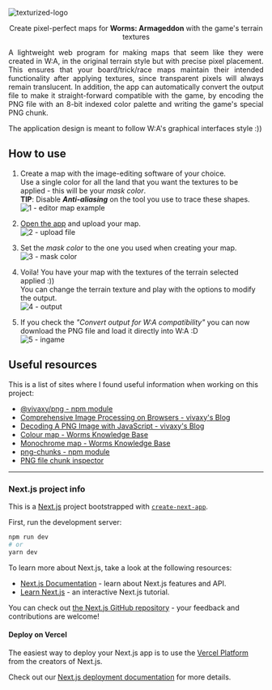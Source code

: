 ![texturized-logo](https://user-images.githubusercontent.com/46467428/179379279-76dbac2e-f3e7-4efe-916b-74f0d061ef35.png)

<p align="center">Create pixel-perfect maps for <b>Worms: Armageddon</b> with the game's terrain textures</p>

<p align="justify">
A lightweight web program for making maps that seem like they were created in W:A, in the original terrain style but with precise pixel placement. This ensures that your board/trick/race maps maintain their intended functionality after applying textures, since transparent pixels will always remain translucent. In addition, the app can automatically convert the output file to make it straight-forward compatible with the game, by encoding the PNG file with an 8-bit indexed color palette and writing the game's special PNG chunk.

The application design is meant to follow W:A's graphical interfaces style :))

</p>

## How to use

1. Create a map with the image-editing software of your choice.  
   Use a single color for all the land that you want the textures to be applied - this will be your _mask color_.  
   **TIP**: Disable **_Anti-aliasing_** on the tool you use to trace these shapes.  
   ![1 - editor map example](https://user-images.githubusercontent.com/46467428/179600853-a2a3a0a6-bb03-403f-8b12-7180986edef7.png)
2. [Open the app](https://wa-map-texturizer.vercel.app/) and upload your map.  
   ![2 - upload file](https://user-images.githubusercontent.com/46467428/179584381-33fa1cbb-f65e-47b2-926d-f36bcbccbb4a.png)

3. Set the _mask color_ to the one you used when creating your map.  
   ![3 - mask color](https://user-images.githubusercontent.com/46467428/179604644-3f200d9c-c5b1-40b0-bdc1-9b21ffdb9c36.png)

4. Voila! You have your map with the textures of the terrain selected applied :))  
   You can change the terrain texture and play with the options to modify the output.  
   ![4 - output](https://user-images.githubusercontent.com/46467428/179600755-2c4fe78f-942c-4139-add0-4d8e10c96295.png)

5. If you check the _"Convert output for W:A compatibility"_ you can now download the PNG file and load it directly into W:A :D  
   ![5 - ingame](https://user-images.githubusercontent.com/46467428/179603230-b6568ad5-e47e-4656-a4c0-a855c4f34294.png)

## Useful resources

This is a list of sites where I found useful information when working on this project:

- [@vivaxy/png - npm module](https://www.npmjs.com/package/@vivaxy/png)
- [Comprehensive Image Processing on Browsers - vivaxy's Blog](https://vivaxyblog.github.io/2019/11/06/comprehensive-image-processing-on-browsers.html)
- [Decoding A PNG Image with JavaScript - vivaxy's Blog](https://vivaxyblog.github.io/2019/11/07/decode-a-png-image-with-javascript.html)
- [Colour map - Worms Knowledge Base](https://worms2d.info/Colour_map)
- [Monochrome map - Worms Knowledge Base](<https://worms2d.info/Monochrome_map_(.bit,_.lev)>)
- [png-chunks - npm module](https://www.npmjs.com/package/png-chunks)
- [PNG file chunk inspector](https://www.nayuki.io/page/png-file-chunk-inspector)

---

### Next.js project info

This is a [Next.js](https://nextjs.org/) project bootstrapped with [`create-next-app`](https://github.com/vercel/next.js/tree/canary/packages/create-next-app).

First, run the development server:

```bash
npm run dev
# or
yarn dev
```

To learn more about Next.js, take a look at the following resources:

- [Next.js Documentation](https://nextjs.org/docs) - learn about Next.js features and API.
- [Learn Next.js](https://nextjs.org/learn) - an interactive Next.js tutorial.

You can check out [the Next.js GitHub repository](https://github.com/vercel/next.js/) - your feedback and contributions are welcome!

#### Deploy on Vercel

The easiest way to deploy your Next.js app is to use the [Vercel Platform](https://vercel.com/new?utm_medium=default-template&filter=next.js&utm_source=create-next-app&utm_campaign=create-next-app-readme) from the creators of Next.js.

Check out our [Next.js deployment documentation](https://nextjs.org/docs/deployment) for more details.
